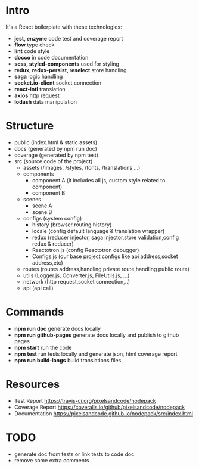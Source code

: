 # Intro
It's a React boilerplate with these technologies:
- **jest, enzyme** code test and coverage report
- **flow** type check
- **lint** code style 
- **docco** in code documentation
- **scss, styled-components** used for styling
- **redux, redux-persist, reselect** store handling 
- **saga** logic handling
- **socket.io-client** socket connection
- **react-intl** translation
- **axios** http request
- **lodash** data manipulation




# Structure


- public (index.html & static assets)
- docs (generated by npm run doc)
- coverage (generated by npm test)
- src (source code of the project)
    - assets (/images, /styles, /fonts, /translations ...)
    - components
        - component A (it includes all js, custom style related to component)
        - component B
    - scenes
        - scene A
        - scene B
    - configs (system config)
        - history (browser routing history)
        - locale (config default language & translation wrapper)
        - redux (reducer injector, saga injector,store validation,config redux & reducer)
        - Reactotron.js (config Reactotron debugger)
        - Configs.js (our base project configs like api address,socket address,etc)
    - routes (routes address,handling private route,handling public route)
    - utils (Logger.js, Converter.js, FileUtils.js, ...)
    - network (http request,socket connection,..)
    - api (api call)

# Commands
- **npm run doc** generate docs locally
- **npm run github-pages** generate docs locally and publish to github pages
- **npm start** run the code
- **npm test** run tests locally and generate json, html coverage report
- **npm run build-langs** build translations files

# Resources
- Test Report https://travis-ci.org/pixelsandcode/nodepack
- Coverage Report https://coveralls.io/github/pixelsandcode/nodepack
- Documentation https://pixelsandcode.github.io/nodepack/src/index.html

# TODO
- generate doc from tests or link tests to code doc
- remove some extra comments